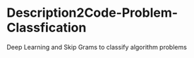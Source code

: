 # Description2Code-Problem-Classfication
Deep Learning and Skip Grams to classify algorithm problems
